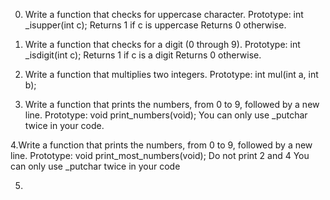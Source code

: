 0. Write a function that checks for uppercase character. Prototype: int _isupper(int c); Returns 1 if c is uppercase Returns 0 otherwise.

1. Write a function that checks for a digit (0 through 9). Prototype: int _isdigit(int c); Returns 1 if c is a digit Returns 0 otherwise.

2. Write a function that multiplies two integers. Prototype: int mul(int a, int b);

3. Write a function that prints the numbers, from 0 to 9, followed by a new line. Prototype: void print_numbers(void); You can only use _putchar twice in your code.

4.Write a function that prints the numbers, from 0 to 9, followed by a new line. Prototype: void print_most_numbers(void); Do not print 2 and 4 You can only use _putchar twice in your code

5.  
